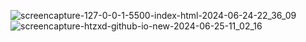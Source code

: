 ![screencapture-127-0-0-1-5500-index-html-2024-06-24-22_36_09](https://github.com/htzxd/new/assets/166336496/a95ed1d3-6547-4891-b2d0-4549369f7de6)
![screencapture-htzxd-github-io-new-2024-06-25-11_02_16](https://github.com/htzxd/new/assets/166336496/b1a53167-e073-440e-a781-3e5552ed3adb)
